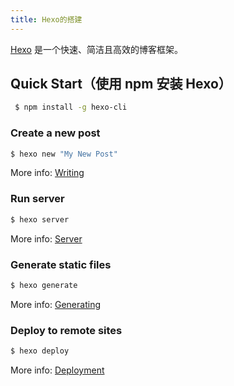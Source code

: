 ```yaml
---
title: Hexo的搭建
---
```

[Hexo](https://hexo.io/) 是一个快速、简洁且高效的博客框架。

## Quick Start（使用 npm 安装 Hexo）
``` bash
 $ npm install -g hexo-cli
```
### Create a new post

``` bash
$ hexo new "My New Post"
```

More info: [Writing](https://hexo.io/docs/writing.html)

### Run server

``` bash
$ hexo server
```

More info: [Server](https://hexo.io/docs/server.html)

### Generate static files

``` bash
$ hexo generate
```

More info: [Generating](https://hexo.io/docs/generating.html)

### Deploy to remote sites

``` bash
$ hexo deploy
```

More info: [Deployment](https://hexo.io/docs/deployment.html)
